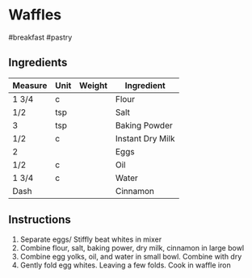 # Waffles

#breakfast #pastry

## Ingredients

Measure | Unit | Weight | Ingredient
--------|------|--------|-----------
1 3/4 | c | | Flour
1/2 | tsp | | Salt
3 | tsp | | Baking Powder
1/2 | c | | Instant Dry Milk
2 | | | Eggs
1/2 | c | | Oil
1 3/4 | c | | Water
Dash | | | Cinnamon

## Instructions

1. Separate eggs/ Stiffly beat whites in mixer
2. Combine flour, salt, baking power, dry milk, cinnamon in large bowl
3. Combine egg yolks, oil, and water in small bowl. Combine with dry
4. Gently fold egg whites. Leaving a few folds. Cook in waffle iron
